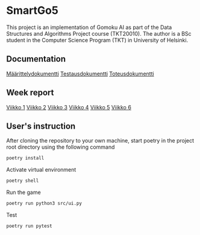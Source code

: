 # SmartGo5
This project is an implementation of Gomoku AI as part of the Data Structures and Algorithms Project course (TKT20010). The author is a BSc student in the Computer Science Program (TKT) in University of Helsinki.

## Documentation
[Määrittelydokumentti](docs/maarittelydokumentti.md)
[Testausdokumentti](docs/testausdokumentti.md)
[Toteusdokumentti](docs/toteu6dokumentti.md)

## Week report
[Viikko 1](docs/viikkoraportit/viikko1.md)
[Viikko 2](docs/viikkoraportit/viikko2.md)
[Viikko 3](docs/viikkoraportit/viikko3.md)
[Viikko 4](docs/viikkoraportit/viikko4.md)
[Viikko 5](docs/viikkoraportit/viikko5.md)
[Viikko 6](docs/viikkoraportit/viikko6.md)

## User's instruction
After cloning the repository to your own machine, start poetry in the project root directory using the following command

```bash
poetry install
```

Activate virtual environment
```bash
poetry shell
```

Run the game
```bash
poetry run python3 src/ui.py
```

Test
```bash
poetry run pytest
```